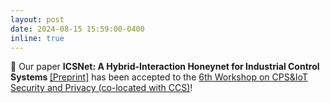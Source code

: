 ```yaml
---
layout: post
date: 2024-08-15 15:59:00-0400
inline: true
---
```


:scroll: Our paper <b>ICSNet: A Hybrid-Interaction Honeynet for Industrial Control Systems
</b> <a target="_blank" href="https://efrenlopez.org/assets/pdf/salazar2024icsnet">&#91;Preprint&#93;</a> has been accepted to the <a href="https://cpsiotsec2024b.github.io/" target="blank">6th Workshop on CPS&IoT Security and Privacy (co-located with CCS)</a>!